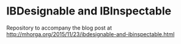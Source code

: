 # IBDesignable and IBInspectable

Repository to accompany the blog post at http://mhorga.org/2015/11/23/ibdesignable-and-ibinspectable.html
